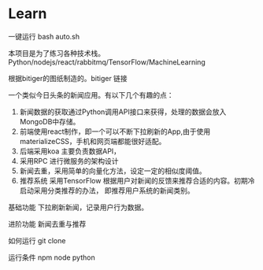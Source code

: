 # Learn

一键运行
bash auto.sh

本项目是为了练习各种技术栈。
Python/nodejs/react/rabbitmq/TensorFlow/MachineLearning


根据bitiger的图纸制造的。bitiger 链接

一个类似今日头条的新闻应用。有以下几个有趣的点：
1. 新闻数据的获取通过Python调用API接口来获得，处理的数据会放入MongoDB中存储。
2. 前端使用react制作，即一个可以不断下拉刷新的App,由于使用materializeCSS，手机和网页端都能很好适配。
3. 后端采用koa 主要负责数据API，
4. 采用RPC 进行微服务的架构设计
5. 新闻去重，采用简单的向量化方法，设定一定的相似度阈值。
6. 推荐系统 采用TensorFlow 根据用户对新闻的反馈来推荐合适的内容。初期冷启动采用分类推荐的办法，
即推荐用户系统的新闻类别。

基础功能
下拉刷新新闻，记录用户行为数据。

进阶功能
新闻去重与推荐



如何运行
git clone

运行条件
npm node python

